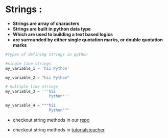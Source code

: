 # Strings :

- **Strings are array of characters**
- **Strings are built in python data type**
- **Which are used to building a text based logics**
- **are surrounded by either single quotation marks, or double quotation marks**

```python
#types of defining strings in python

#single line strings
my_variable_1 = 'hii Python' 

my_variable_2 = "hii Python"

# multiple line strings
my_variable_3 = '''hii 
                   Python'''

my_variable_4 = """hii 
                   Python"""
```

- checkout string methods in our [repo](https://github.com/Shiva-Practice-Works/MyPython/blob/master/1.Chapter-1/7.Datatypes/7.7.string_datatype/python_string_methods.md)

- checkout string methods in [tutorialsteacher](https://www.tutorialsteacher.com/python/string-methods)